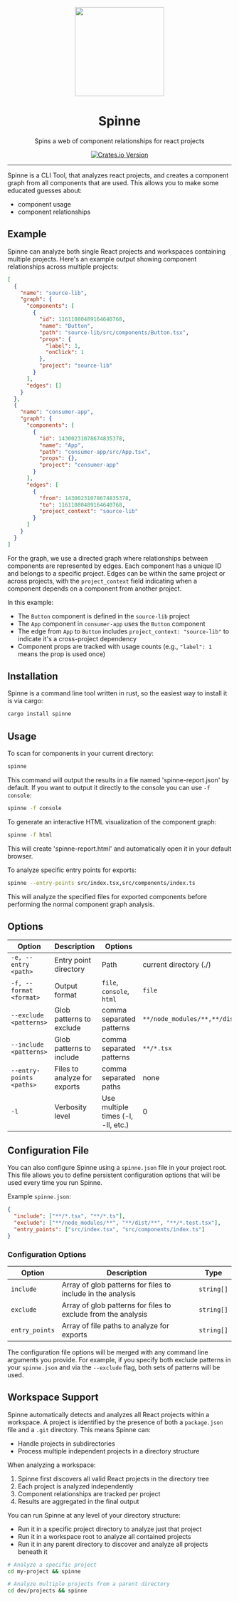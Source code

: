 <p align="center">
<img src="https://i.imghippo.com/files/wZYd5959gc.png" height="200">
</p>

<h1 align="center">
  Spinne
</h1>
<p align="center">
Spins a web of component relationships for react projects
</p>
<p align="center">
  <a href="https://crates.io/crates/spinne"><img alt="Crates.io Version" src="https://img.shields.io/crates/v/spinne?style=for-the-badge&label=%20"></a>
</p>

---

Spinne is a CLI Tool, that analyzes react projects, and creates a component graph from all components that are used. This allows you to make some educated guesses about:
- component usage
- component relationships

## Example

Spinne can analyze both single React projects and workspaces containing multiple projects. Here's an example output showing component relationships across multiple projects:

```json
[
  {
    "name": "source-lib",
    "graph": {
      "components": [
        {
          "id": 11611080489164640768,
          "name": "Button",
          "path": "source-lib/src/components/Button.tsx",
          "props": {
            "label": 1,
            "onClick": 1
          },
          "project": "source-lib"
        }
      ],
      "edges": []
    }
  },
  {
    "name": "consumer-app",
    "graph": {
      "components": [
        {
          "id": 14300231078674835378,
          "name": "App",
          "path": "consumer-app/src/App.tsx",
          "props": {},
          "project": "consumer-app"
        }
      ],
      "edges": [
        {
          "from": 14300231078674835378,
          "to": 11611080489164640768,
          "project_context": "source-lib"
        }
      ]
    }
  }
]
```

For the graph, we use a directed graph where relationships between components are represented by edges. Each component has a unique ID and belongs to a specific project. Edges can be within the same project or across projects, with the `project_context` field indicating when a component depends on a component from another project.

In this example:
- The `Button` component is defined in the `source-lib` project
- The `App` component in `consumer-app` uses the `Button` component
- The edge from `App` to `Button` includes `project_context: "source-lib"` to indicate it's a cross-project dependency
- Component props are tracked with usage counts (e.g., `"label": 1` means the prop is used once)

## Installation

Spinne is a command line tool written in rust, so the easiest way to install it is via cargo:

```bash
cargo install spinne
```

## Usage

To scan for components in your current directory:

```bash
spinne
```

This command will output the results in a file named 'spinne-report.json' by default.
If you want to output it directly to the console you can use `-f console`:

```bash
spinne -f console
```

To generate an interactive HTML visualization of the component graph:

```bash
spinne -f html
```
This will create 'spinne-report.html' and automatically open it in your default browser.

To analyze specific entry points for exports:

```bash
spinne --entry-points src/index.tsx,src/components/index.ts
```
This will analyze the specified files for exported components before performing the normal component graph analysis.

## Options

| Option | Description | Options | Default |
| --- | --- | --- | --- |
| `-e, --entry <path>` | Entry point directory | Path | current directory (./) |
| `-f, --format <format>` | Output format | `file`, `console`, `html` | `file` |
| `--exclude <patterns>` | Glob patterns to exclude | comma separated patterns | `**/node_modules/**,**/dist/**,**/build/**,**/*.stories.tsx,**/*.test.tsx` |
| `--include <patterns>` | Glob patterns to include | comma separated patterns | `**/*.tsx` |
| `--entry-points <paths>` | Files to analyze for exports | comma separated paths | none |
| `-l` | Verbosity level | Use multiple times (-l, -ll, etc.) | 0 |

## Configuration File

You can also configure Spinne using a `spinne.json` file in your project root. This file allows you to define persistent configuration options that will be used every time you run Spinne.

Example `spinne.json`:
```json
{
  "include": ["**/*.tsx", "**/*.ts"],
  "exclude": ["**/node_modules/**", "**/dist/**", "**/*.test.tsx"],
  "entry_points": ["src/index.tsx", "src/components/index.ts"]
}
```

### Configuration Options

| Option | Description | Type |
| --- | --- | --- |
| `include` | Array of glob patterns for files to include in the analysis | `string[]` |
| `exclude` | Array of glob patterns for files to exclude from the analysis | `string[]` |
| `entry_points` | Array of file paths to analyze for exports | `string[]` |

The configuration file options will be merged with any command line arguments you provide. For example, if you specify both exclude patterns in your `spinne.json` and via the `--exclude` flag, both sets of patterns will be used.

## Workspace Support

Spinne automatically detects and analyzes all React projects within a workspace. A project is identified by the presence of both a `package.json` file and a `.git` directory. This means Spinne can:

- Handle projects in subdirectories
- Process multiple independent projects in a directory structure

When analyzing a workspace:
1. Spinne first discovers all valid React projects in the directory tree
2. Each project is analyzed independently
3. Component relationships are tracked per project
4. Results are aggregated in the final output

You can run Spinne at any level of your directory structure:
- Run it in a specific project directory to analyze just that project
- Run it in a workspace root to analyze all contained projects
- Run it in any parent directory to discover and analyze all projects beneath it

```bash
# Analyze a specific project
cd my-project && spinne

# Analyze multiple projects from a parent directory
cd dev/projects && spinne
```
